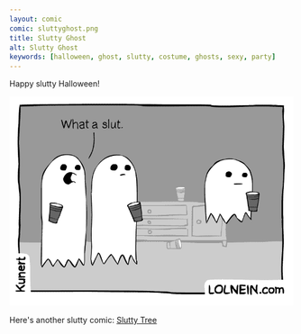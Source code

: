 ```yaml
---
layout: comic
comic: sluttyghost.png
title: Slutty Ghost
alt: Slutty Ghost
keywords: [halloween, ghost, slutty, costume, ghosts, sexy, party]
---
```


Happy slutty Halloween!

![Slutty Ghost Bonus GIF](/images/sluttyghost_bonus.gif)

Here's another slutty comic: [Slutty Tree](https://lolnein.com/2017/12/23/sluttytree/)